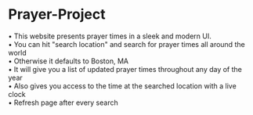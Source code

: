 # Prayer-Project

• This website presents prayer times in a sleek and modern UI.  
• You can hit "search location" and search for prayer times all around the world  
• Otherwise it defaults to Boston, MA  
• It will give you a list of updated prayer times throughout any day of the year  
• Also gives you access to the time at the searched location with a live clock  
• Refresh page after every search  
